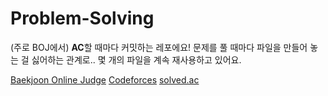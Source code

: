 # Problem-Solving

(주로 BOJ에서) **AC**할 때마다 커밋하는 레포에요!
문제를 풀 때마다 파일을 만들어 놓는 걸 싫어하는 관계로.. 몇 개의 파일을 계속 재사용하고 있어요.

[Baekjoon Online Judge](https://www.acmicpc.net/user/himyu)
[Codeforces](http://codeforces.com/profile/himyu)
[solved.ac](https://solved.ac/himyu)